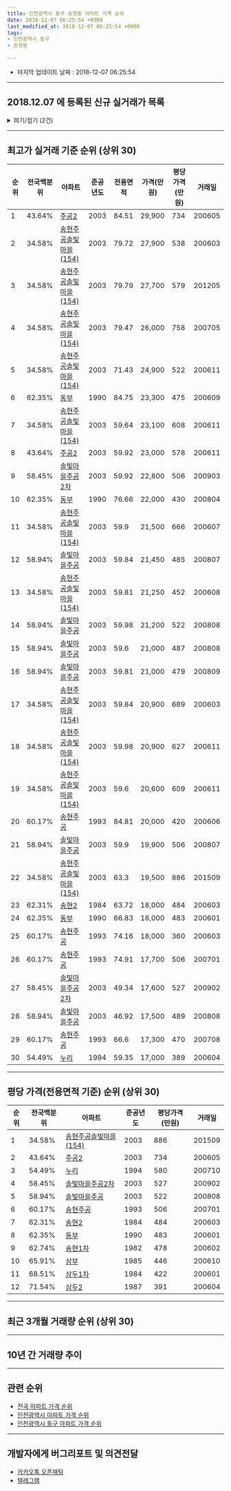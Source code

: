 ```yaml
---
title: 인천광역시 동구 송현동 아파트 가격 순위
date: 2018-12-07 06:25:54 +0900
last_modified_at: 2018-12-07 06:25:54 +0900
tags:
- 인천광역시 동구
- 송현동

---
```


* 마지막 업데이트 날짜 : 2018-12-07 06:25:54

---

## 2018.12.07 에 등록된 신규 실거래가 목록

<details>
<summary>펴기/접기 (2건)</summary>
<div markdown="1">

|아파트|전국백분위|준공년도|전용면적|가격(만원)|평당가격(만원)|거래일|
|---|---|---|---|---|---|---|
|[송현2](https://search.naver.com/search.naver?query=%EC%9D%B8%EC%B2%9C%EA%B4%91%EC%97%AD%EC%8B%9C+%EB%8F%99%EA%B5%AC+%EC%86%A1%ED%98%84%EB%8F%99+%EC%86%A1%ED%98%842)|62.31%|1984|46.44|9,000|639|<span style="color:red">201812</span>|
|[송현주공](https://search.naver.com/search.naver?query=%EC%9D%B8%EC%B2%9C%EA%B4%91%EC%97%AD%EC%8B%9C+%EB%8F%99%EA%B5%AC+%EC%86%A1%ED%98%84%EB%8F%99+%EC%86%A1%ED%98%84%EC%A3%BC%EA%B3%B5)|60.17%|1993|66.6|16,500|817|<span style="color:red">201811</span>|


</div>
</details>

---

## 최고가 실거래 기준 순위 (상위 30)


|순위|전국백분위|아파트|준공년도|전용면적|가격(만원)|평당가격(만원)|거래일|
|---|---|---|---|---|---|---|---|
|1|43.64%|[주공2](https://search.naver.com/search.naver?query=%EC%9D%B8%EC%B2%9C%EA%B4%91%EC%97%AD%EC%8B%9C+%EB%8F%99%EA%B5%AC+%EC%86%A1%ED%98%84%EB%8F%99+%EC%A3%BC%EA%B3%B52)|2003|84.51|29,900|734|200605|
|2|34.58%|[송현주공솔빛마을(154)](https://search.naver.com/search.naver?query=%EC%9D%B8%EC%B2%9C%EA%B4%91%EC%97%AD%EC%8B%9C+%EB%8F%99%EA%B5%AC+%EC%86%A1%ED%98%84%EB%8F%99+%EC%86%A1%ED%98%84%EC%A3%BC%EA%B3%B5%EC%86%94%EB%B9%9B%EB%A7%88%EC%9D%84%28154%29)|2003|79.72|27,900|538|200603|
|3|34.58%|[송현주공솔빛마을(154)](https://search.naver.com/search.naver?query=%EC%9D%B8%EC%B2%9C%EA%B4%91%EC%97%AD%EC%8B%9C+%EB%8F%99%EA%B5%AC+%EC%86%A1%ED%98%84%EB%8F%99+%EC%86%A1%ED%98%84%EC%A3%BC%EA%B3%B5%EC%86%94%EB%B9%9B%EB%A7%88%EC%9D%84%28154%29)|2003|79.79|27,700|579|201205|
|4|34.58%|[송현주공솔빛마을(154)](https://search.naver.com/search.naver?query=%EC%9D%B8%EC%B2%9C%EA%B4%91%EC%97%AD%EC%8B%9C+%EB%8F%99%EA%B5%AC+%EC%86%A1%ED%98%84%EB%8F%99+%EC%86%A1%ED%98%84%EC%A3%BC%EA%B3%B5%EC%86%94%EB%B9%9B%EB%A7%88%EC%9D%84%28154%29)|2003|79.47|26,000|758|200705|
|5|34.58%|[송현주공솔빛마을(154)](https://search.naver.com/search.naver?query=%EC%9D%B8%EC%B2%9C%EA%B4%91%EC%97%AD%EC%8B%9C+%EB%8F%99%EA%B5%AC+%EC%86%A1%ED%98%84%EB%8F%99+%EC%86%A1%ED%98%84%EC%A3%BC%EA%B3%B5%EC%86%94%EB%B9%9B%EB%A7%88%EC%9D%84%28154%29)|2003|71.43|24,900|522|200611|
|6|62.35%|[동부](https://search.naver.com/search.naver?query=%EC%9D%B8%EC%B2%9C%EA%B4%91%EC%97%AD%EC%8B%9C+%EB%8F%99%EA%B5%AC+%EC%86%A1%ED%98%84%EB%8F%99+%EB%8F%99%EB%B6%80)|1990|84.75|23,300|475|200609|
|7|34.58%|[송현주공솔빛마을(154)](https://search.naver.com/search.naver?query=%EC%9D%B8%EC%B2%9C%EA%B4%91%EC%97%AD%EC%8B%9C+%EB%8F%99%EA%B5%AC+%EC%86%A1%ED%98%84%EB%8F%99+%EC%86%A1%ED%98%84%EC%A3%BC%EA%B3%B5%EC%86%94%EB%B9%9B%EB%A7%88%EC%9D%84%28154%29)|2003|59.64|23,100|608|200611|
|8|43.64%|[주공2](https://search.naver.com/search.naver?query=%EC%9D%B8%EC%B2%9C%EA%B4%91%EC%97%AD%EC%8B%9C+%EB%8F%99%EA%B5%AC+%EC%86%A1%ED%98%84%EB%8F%99+%EC%A3%BC%EA%B3%B52)|2003|59.92|23,000|578|200611|
|9|58.45%|[솔빛마을주공2차](https://search.naver.com/search.naver?query=%EC%9D%B8%EC%B2%9C%EA%B4%91%EC%97%AD%EC%8B%9C+%EB%8F%99%EA%B5%AC+%EC%86%A1%ED%98%84%EB%8F%99+%EC%86%94%EB%B9%9B%EB%A7%88%EC%9D%84%EC%A3%BC%EA%B3%B52%EC%B0%A8)|2003|59.92|22,800|506|200903|
|10|62.35%|[동부](https://search.naver.com/search.naver?query=%EC%9D%B8%EC%B2%9C%EA%B4%91%EC%97%AD%EC%8B%9C+%EB%8F%99%EA%B5%AC+%EC%86%A1%ED%98%84%EB%8F%99+%EB%8F%99%EB%B6%80)|1990|76.66|22,000|430|200804|
|11|34.58%|[송현주공솔빛마을(154)](https://search.naver.com/search.naver?query=%EC%9D%B8%EC%B2%9C%EA%B4%91%EC%97%AD%EC%8B%9C+%EB%8F%99%EA%B5%AC+%EC%86%A1%ED%98%84%EB%8F%99+%EC%86%A1%ED%98%84%EC%A3%BC%EA%B3%B5%EC%86%94%EB%B9%9B%EB%A7%88%EC%9D%84%28154%29)|2003|59.9|21,500|666|200607|
|12|58.94%|[솔빛마을주공](https://search.naver.com/search.naver?query=%EC%9D%B8%EC%B2%9C%EA%B4%91%EC%97%AD%EC%8B%9C+%EB%8F%99%EA%B5%AC+%EC%86%A1%ED%98%84%EB%8F%99+%EC%86%94%EB%B9%9B%EB%A7%88%EC%9D%84%EC%A3%BC%EA%B3%B5)|2003|59.84|21,450|485|200807|
|13|34.58%|[송현주공솔빛마을(154)](https://search.naver.com/search.naver?query=%EC%9D%B8%EC%B2%9C%EA%B4%91%EC%97%AD%EC%8B%9C+%EB%8F%99%EA%B5%AC+%EC%86%A1%ED%98%84%EB%8F%99+%EC%86%A1%ED%98%84%EC%A3%BC%EA%B3%B5%EC%86%94%EB%B9%9B%EB%A7%88%EC%9D%84%28154%29)|2003|59.81|21,250|452|200608|
|14|58.94%|[솔빛마을주공](https://search.naver.com/search.naver?query=%EC%9D%B8%EC%B2%9C%EA%B4%91%EC%97%AD%EC%8B%9C+%EB%8F%99%EA%B5%AC+%EC%86%A1%ED%98%84%EB%8F%99+%EC%86%94%EB%B9%9B%EB%A7%88%EC%9D%84%EC%A3%BC%EA%B3%B5)|2003|59.98|21,200|522|200808|
|15|58.94%|[솔빛마을주공](https://search.naver.com/search.naver?query=%EC%9D%B8%EC%B2%9C%EA%B4%91%EC%97%AD%EC%8B%9C+%EB%8F%99%EA%B5%AC+%EC%86%A1%ED%98%84%EB%8F%99+%EC%86%94%EB%B9%9B%EB%A7%88%EC%9D%84%EC%A3%BC%EA%B3%B5)|2003|59.6|21,000|487|200808|
|16|58.94%|[솔빛마을주공](https://search.naver.com/search.naver?query=%EC%9D%B8%EC%B2%9C%EA%B4%91%EC%97%AD%EC%8B%9C+%EB%8F%99%EA%B5%AC+%EC%86%A1%ED%98%84%EB%8F%99+%EC%86%94%EB%B9%9B%EB%A7%88%EC%9D%84%EC%A3%BC%EA%B3%B5)|2003|59.81|21,000|479|200809|
|17|34.58%|[송현주공솔빛마을(154)](https://search.naver.com/search.naver?query=%EC%9D%B8%EC%B2%9C%EA%B4%91%EC%97%AD%EC%8B%9C+%EB%8F%99%EA%B5%AC+%EC%86%A1%ED%98%84%EB%8F%99+%EC%86%A1%ED%98%84%EC%A3%BC%EA%B3%B5%EC%86%94%EB%B9%9B%EB%A7%88%EC%9D%84%28154%29)|2003|59.84|20,900|689|200603|
|18|34.58%|[송현주공솔빛마을(154)](https://search.naver.com/search.naver?query=%EC%9D%B8%EC%B2%9C%EA%B4%91%EC%97%AD%EC%8B%9C+%EB%8F%99%EA%B5%AC+%EC%86%A1%ED%98%84%EB%8F%99+%EC%86%A1%ED%98%84%EC%A3%BC%EA%B3%B5%EC%86%94%EB%B9%9B%EB%A7%88%EC%9D%84%28154%29)|2003|59.98|20,900|627|200611|
|19|34.58%|[송현주공솔빛마을(154)](https://search.naver.com/search.naver?query=%EC%9D%B8%EC%B2%9C%EA%B4%91%EC%97%AD%EC%8B%9C+%EB%8F%99%EA%B5%AC+%EC%86%A1%ED%98%84%EB%8F%99+%EC%86%A1%ED%98%84%EC%A3%BC%EA%B3%B5%EC%86%94%EB%B9%9B%EB%A7%88%EC%9D%84%28154%29)|2003|59.6|20,600|609|200611|
|20|60.17%|[송현주공](https://search.naver.com/search.naver?query=%EC%9D%B8%EC%B2%9C%EA%B4%91%EC%97%AD%EC%8B%9C+%EB%8F%99%EA%B5%AC+%EC%86%A1%ED%98%84%EB%8F%99+%EC%86%A1%ED%98%84%EC%A3%BC%EA%B3%B5)|1993|84.81|20,000|420|200606|
|21|58.94%|[솔빛마을주공](https://search.naver.com/search.naver?query=%EC%9D%B8%EC%B2%9C%EA%B4%91%EC%97%AD%EC%8B%9C+%EB%8F%99%EA%B5%AC+%EC%86%A1%ED%98%84%EB%8F%99+%EC%86%94%EB%B9%9B%EB%A7%88%EC%9D%84%EC%A3%BC%EA%B3%B5)|2003|59.9|19,900|506|200807|
|22|34.58%|[송현주공솔빛마을(154)](https://search.naver.com/search.naver?query=%EC%9D%B8%EC%B2%9C%EA%B4%91%EC%97%AD%EC%8B%9C+%EB%8F%99%EA%B5%AC+%EC%86%A1%ED%98%84%EB%8F%99+%EC%86%A1%ED%98%84%EC%A3%BC%EA%B3%B5%EC%86%94%EB%B9%9B%EB%A7%88%EC%9D%84%28154%29)|2003|63.3|19,500|886|201509|
|23|62.31%|[송현2](https://search.naver.com/search.naver?query=%EC%9D%B8%EC%B2%9C%EA%B4%91%EC%97%AD%EC%8B%9C+%EB%8F%99%EA%B5%AC+%EC%86%A1%ED%98%84%EB%8F%99+%EC%86%A1%ED%98%842)|1984|63.72|18,000|484|200603|
|24|62.35%|[동부](https://search.naver.com/search.naver?query=%EC%9D%B8%EC%B2%9C%EA%B4%91%EC%97%AD%EC%8B%9C+%EB%8F%99%EA%B5%AC+%EC%86%A1%ED%98%84%EB%8F%99+%EB%8F%99%EB%B6%80)|1990|66.83|18,000|483|200601|
|25|60.17%|[송현주공](https://search.naver.com/search.naver?query=%EC%9D%B8%EC%B2%9C%EA%B4%91%EC%97%AD%EC%8B%9C+%EB%8F%99%EA%B5%AC+%EC%86%A1%ED%98%84%EB%8F%99+%EC%86%A1%ED%98%84%EC%A3%BC%EA%B3%B5)|1993|74.16|18,000|360|200603|
|26|60.17%|[송현주공](https://search.naver.com/search.naver?query=%EC%9D%B8%EC%B2%9C%EA%B4%91%EC%97%AD%EC%8B%9C+%EB%8F%99%EA%B5%AC+%EC%86%A1%ED%98%84%EB%8F%99+%EC%86%A1%ED%98%84%EC%A3%BC%EA%B3%B5)|1993|74.91|17,700|506|200701|
|27|58.45%|[솔빛마을주공2차](https://search.naver.com/search.naver?query=%EC%9D%B8%EC%B2%9C%EA%B4%91%EC%97%AD%EC%8B%9C+%EB%8F%99%EA%B5%AC+%EC%86%A1%ED%98%84%EB%8F%99+%EC%86%94%EB%B9%9B%EB%A7%88%EC%9D%84%EC%A3%BC%EA%B3%B52%EC%B0%A8)|2003|49.34|17,600|527|200902|
|28|58.94%|[솔빛마을주공](https://search.naver.com/search.naver?query=%EC%9D%B8%EC%B2%9C%EA%B4%91%EC%97%AD%EC%8B%9C+%EB%8F%99%EA%B5%AC+%EC%86%A1%ED%98%84%EB%8F%99+%EC%86%94%EB%B9%9B%EB%A7%88%EC%9D%84%EC%A3%BC%EA%B3%B5)|2003|46.92|17,500|489|200808|
|29|60.17%|[송현주공](https://search.naver.com/search.naver?query=%EC%9D%B8%EC%B2%9C%EA%B4%91%EC%97%AD%EC%8B%9C+%EB%8F%99%EA%B5%AC+%EC%86%A1%ED%98%84%EB%8F%99+%EC%86%A1%ED%98%84%EC%A3%BC%EA%B3%B5)|1993|66.6|17,300|470|200708|
|30|54.49%|[누리](https://search.naver.com/search.naver?query=%EC%9D%B8%EC%B2%9C%EA%B4%91%EC%97%AD%EC%8B%9C+%EB%8F%99%EA%B5%AC+%EC%86%A1%ED%98%84%EB%8F%99+%EB%88%84%EB%A6%AC)|1994|59.35|17,000|389|200604|


---

## 평당 가격(전용면적 기준) 순위 (상위 30)


|순위|전국백분위|아파트|준공년도|평당가격(만원)|거래일|
|---|---|---|---|---|---|
|1|34.58%|[송현주공솔빛마을(154)](https://search.naver.com/search.naver?query=%EC%9D%B8%EC%B2%9C%EA%B4%91%EC%97%AD%EC%8B%9C+%EB%8F%99%EA%B5%AC+%EC%86%A1%ED%98%84%EB%8F%99+%EC%86%A1%ED%98%84%EC%A3%BC%EA%B3%B5%EC%86%94%EB%B9%9B%EB%A7%88%EC%9D%84%28154%29)|2003|886|201509|
|2|43.64%|[주공2](https://search.naver.com/search.naver?query=%EC%9D%B8%EC%B2%9C%EA%B4%91%EC%97%AD%EC%8B%9C+%EB%8F%99%EA%B5%AC+%EC%86%A1%ED%98%84%EB%8F%99+%EC%A3%BC%EA%B3%B52)|2003|734|200605|
|3|54.49%|[누리](https://search.naver.com/search.naver?query=%EC%9D%B8%EC%B2%9C%EA%B4%91%EC%97%AD%EC%8B%9C+%EB%8F%99%EA%B5%AC+%EC%86%A1%ED%98%84%EB%8F%99+%EB%88%84%EB%A6%AC)|1994|580|200710|
|4|58.45%|[솔빛마을주공2차](https://search.naver.com/search.naver?query=%EC%9D%B8%EC%B2%9C%EA%B4%91%EC%97%AD%EC%8B%9C+%EB%8F%99%EA%B5%AC+%EC%86%A1%ED%98%84%EB%8F%99+%EC%86%94%EB%B9%9B%EB%A7%88%EC%9D%84%EC%A3%BC%EA%B3%B52%EC%B0%A8)|2003|527|200902|
|5|58.94%|[솔빛마을주공](https://search.naver.com/search.naver?query=%EC%9D%B8%EC%B2%9C%EA%B4%91%EC%97%AD%EC%8B%9C+%EB%8F%99%EA%B5%AC+%EC%86%A1%ED%98%84%EB%8F%99+%EC%86%94%EB%B9%9B%EB%A7%88%EC%9D%84%EC%A3%BC%EA%B3%B5)|2003|522|200808|
|6|60.17%|[송현주공](https://search.naver.com/search.naver?query=%EC%9D%B8%EC%B2%9C%EA%B4%91%EC%97%AD%EC%8B%9C+%EB%8F%99%EA%B5%AC+%EC%86%A1%ED%98%84%EB%8F%99+%EC%86%A1%ED%98%84%EC%A3%BC%EA%B3%B5)|1993|506|200701|
|7|62.31%|[송현2](https://search.naver.com/search.naver?query=%EC%9D%B8%EC%B2%9C%EA%B4%91%EC%97%AD%EC%8B%9C+%EB%8F%99%EA%B5%AC+%EC%86%A1%ED%98%84%EB%8F%99+%EC%86%A1%ED%98%842)|1984|484|200603|
|8|62.35%|[동부](https://search.naver.com/search.naver?query=%EC%9D%B8%EC%B2%9C%EA%B4%91%EC%97%AD%EC%8B%9C+%EB%8F%99%EA%B5%AC+%EC%86%A1%ED%98%84%EB%8F%99+%EB%8F%99%EB%B6%80)|1990|483|200601|
|9|62.74%|[송현1차](https://search.naver.com/search.naver?query=%EC%9D%B8%EC%B2%9C%EA%B4%91%EC%97%AD%EC%8B%9C+%EB%8F%99%EA%B5%AC+%EC%86%A1%ED%98%84%EB%8F%99+%EC%86%A1%ED%98%841%EC%B0%A8)|1982|478|200602|
|10|65.91%|[삼부](https://search.naver.com/search.naver?query=%EC%9D%B8%EC%B2%9C%EA%B4%91%EC%97%AD%EC%8B%9C+%EB%8F%99%EA%B5%AC+%EC%86%A1%ED%98%84%EB%8F%99+%EC%82%BC%EB%B6%80)|1985|446|200610|
|11|68.51%|[삼두1차](https://search.naver.com/search.naver?query=%EC%9D%B8%EC%B2%9C%EA%B4%91%EC%97%AD%EC%8B%9C+%EB%8F%99%EA%B5%AC+%EC%86%A1%ED%98%84%EB%8F%99+%EC%82%BC%EB%91%901%EC%B0%A8)|1984|422|200601|
|12|71.54%|[삼두2](https://search.naver.com/search.naver?query=%EC%9D%B8%EC%B2%9C%EA%B4%91%EC%97%AD%EC%8B%9C+%EB%8F%99%EA%B5%AC+%EC%86%A1%ED%98%84%EB%8F%99+%EC%82%BC%EB%91%902)|1987|391|200604|


---

## 최근 3개월 거래량 순위 (상위 30)


<div style="width:100%;">
    <canvas id="deal_count_ranking" height="250"></canvas>
</div>


<script>
new Chart(document.getElementById("deal_count_ranking"), {
    type: 'horizontalBar',
    data: {
        labels: ['송현주공솔빛마을(154)', '솔빛마을주공', '송현2', '동부', '송현주공', '솔빛마을주공2차', '송현1차', '삼두1차', '삼두2'],
        datasets: [{
            label: '실거래 수',
            data: [14, 11, 4, 4, 3, 3, 2, 2, 1],
            borderColor: "rgba(255, 0, 128, 1)",
            backgroundColor: "rgba(255, 0, 128, 0.5)",
            fill: false,
        }]
    },
    options: {
        responsive: true,
        title: {
            display: true,
            text: '최근 3개월 거래량 순위'
        },
        tooltips: {
            mode: 'index',
            intersect: false,
            callbacks: {
                title: function(tooltipItems, data) {
                    return "실거래 수:";
                },
                label: function(tooltipItem, data) {
                    return data.labels[tooltipItem.index] + ": " + tooltipItem.xLabel;
                }
            }
        },
        hover: {
            mode: 'nearest',
            intersect: true
        },
        scales: {
            xAxes: [{
                display: true,
                scaleLabel: {
                    display: true,
                    labelString: '실거래 수'
                },
                ticks: {
                    suggestedMin: 0,
                }
            }],
            yAxes: [{
                display: true,
                ticks: {
                    autoSkip: false,
                    callback: function(value, index, values) {
                        if (value.length > 15)
                            return value.substr(0, 13) + "...";
                        else
                            return value;
                    }
                },
                scaleLabel: {
                    display: false,
                }
            }]
        }
    }
});

</script>


---

## 10년 간 거래량 추이


<div style="width:100%;">
    <canvas id="deal_progress" height="250"></canvas>
</div>

<script>
new Chart(document.getElementById("deal_progress"), {
    type: 'line',
    data: {
        labels: ['200812','200901','200902','200903','200904','200905','200906','200907','200908','200909','200910','200911','200912','201001','201002','201003','201004','201005','201006','201007','201008','201009','201010','201011','201012','201101','201102','201103','201104','201105','201106','201107','201108','201109','201110','201111','201112','201201','201202','201203','201204','201205','201206','201207','201208','201209','201210','201211','201212','201301','201302','201303','201304','201305','201306','201307','201308','201309','201310','201311','201312','201401','201402','201403','201404','201405','201406','201407','201408','201409','201410','201411','201412','201501','201502','201503','201504','201505','201506','201507','201508','201509','201510','201511','201512','201601','201602','201603','201604','201605','201606','201607','201608','201609','201610','201611','201612','201701','201702','201703','201704','201705','201706','201707','201708','201709','201710','201711','201712','201801','201802','201803','201804','201805','201806','201807','201808','201809','201810','201811','201812'],
        datasets: [{
            label: '실거래 수',
            pointRadius: 1,
            data: [8, 12, 92, 107, 83, 39, 35, 33, 47, 58, 28, 26, 28, 29, 26, 55, 29, 22, 11, 18, 23, 28, 29, 24, 21, 36, 35, 40, 31, 38, 25, 36, 31, 26, 30, 22, 31, 13, 24, 28, 33, 31, 20, 19, 22, 24, 24, 28, 13, 26, 33, 38, 27, 49, 36, 19, 28, 29, 55, 39, 39, 33, 51, 59, 41, 33, 36, 33, 44, 48, 35, 25, 28, 31, 42, 71, 53, 55, 39, 48, 62, 49, 55, 35, 39, 37, 29, 30, 36, 39, 46, 49, 72, 42, 46, 20, 20, 24, 29, 56, 52, 33, 29, 37, 31, 31, 21, 18, 23, 26, 24, 44, 32, 32, 26, 20, 35, 23, 31, 12, 1],
            borderColor: "rgba(255, 201, 14, 1)",
            backgroundColor: "rgba(255, 201, 14, 0.5)",
            fill: true,
        }]
    },
    options: {
        responsive: true,
        title: {
            display: true,
            text: '10년간 거래량 추이'
        },
        tooltips: {
            mode: 'index',
            intersect: false,
        },
        hover: {
            mode: 'nearest',
            intersect: true
        },
        scales: {
            xAxes: [{
                display: true,
                scaleLabel: {
                    display: true,
                    labelString: '년/월'
                }
            }],
            yAxes: [{
                display: true,
                ticks: {
                    suggestedMin: 0,
                },
                scaleLabel: {
                    display: true,
                    labelString: '실거래 수'
                }
            }]
        }
    }
});

</script>


---

## 관련 순위

- [전국 아파트 가격 순위](https://inasie.github.io/apt-ranking/전국)
- [인천광역시 아파트 가격 순위](https://inasie.github.io/apt-ranking/인천광역시)
- [인천광역시 동구 아파트 가격 순위](https://inasie.github.io/apt-ranking/인천광역시-동구)


---

## 개발자에게 버그리포트 및 의견전달

- [카카오톡 오픈채팅](https://open.kakao.com/o/gLJUAP4)
- [텔레그램](https://t.me/inasie)

